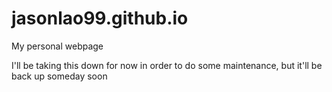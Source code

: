 # jasonlao99.github.io
My personal webpage

I'll be taking this down for now in order to do some maintenance, but it'll be back up someday soon
